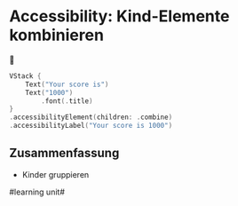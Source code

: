 # Accessibility: Kind-Elemente kombinieren
🦮

```swift
VStack {
    Text("Your score is")
    Text("1000")
        .font(.title)
}
.accessibilityElement(children: .combine)
.accessibilityLabel("Your score is 1000")
```

## Zusammenfassung
- Kinder gruppieren


#learning unit#